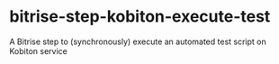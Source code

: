 # bitrise-step-kobiton-execute-test
A Bitrise step to (synchronously) execute an automated test script on Kobiton service
